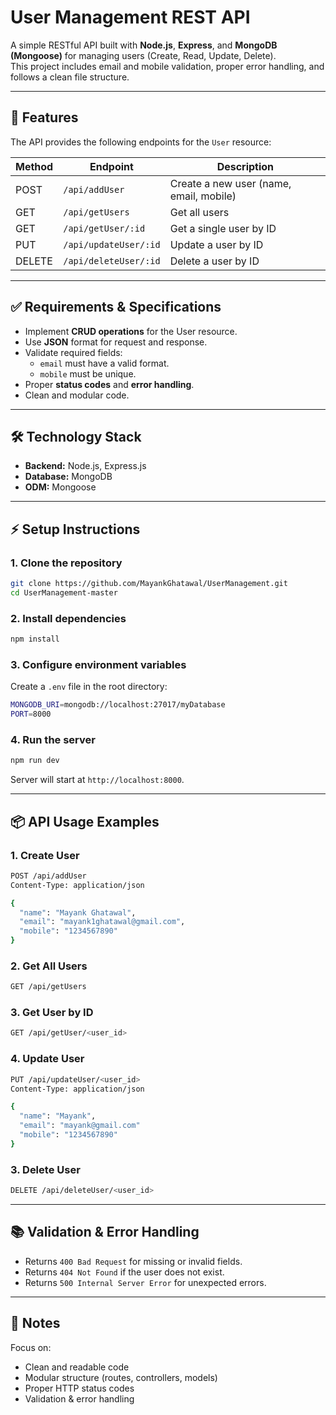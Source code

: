 # User Management REST API

A simple RESTful API built with **Node.js**, **Express**, and **MongoDB (Mongoose)** for managing users (Create, Read, Update, Delete).  
This project includes email and mobile validation, proper error handling, and follows a clean file structure.

---

## 🚀 Features

The API provides the following endpoints for the `User` resource:

| Method | Endpoint        | Description                        |
|--------|----------------|------------------------------------|
| POST   | `/api/addUser`       | Create a new user (name, email, mobile) |
| GET    | `/api/getUsers`       | Get all users                      |
| GET    | `/api/getUser/:id`   | Get a single user by ID            |
| PUT    | `/api/updateUser/:id`   | Update a user by ID                |
| DELETE | `/api/deleteUser/:id`   | Delete a user by ID                |

---

## ✅ Requirements & Specifications

- Implement **CRUD operations** for the User resource.
- Use **JSON** format for request and response.
- Validate required fields:
  - `email` must have a valid format.
  - `mobile` must be unique.
- Proper **status codes** and **error handling**.
- Clean and modular code.

---

## 🛠️ Technology Stack

- **Backend:** Node.js, Express.js
- **Database:** MongoDB
- **ODM:** Mongoose

---

## ⚡ Setup Instructions

### 1. **Clone the repository**
```bash
git clone https://github.com/MayankGhatawal/UserManagement.git
cd UserManagement-master
```

### 2. **Install dependencies**
```bash
npm install
```

### 3. **Configure environment variables**
Create a `.env` file in the root directory:
```bash
MONGODB_URI=mongodb://localhost:27017/myDatabase
PORT=8000
```

### 4. **Run the server**
```bash
npm run dev
```
Server will start at `http://localhost:8000`.

---

## 📦 API Usage Examples

### 1. **Create User**
```bash
POST /api/addUser
Content-Type: application/json

{
  "name": "Mayank Ghatawal",
  "email": "mayank1ghatawal@gmail.com",
  "mobile": "1234567890"
}

```

### 2. **Get All Users**
```bash
GET /api/getUsers
```

### 3. **Get User by ID**
```bash
GET /api/getUser/<user_id>
```

### 4. **Update User**
```bash
PUT /api/updateUser/<user_id>
Content-Type: application/json

{
  "name": "Mayank",
  "email": "mayank@gmail.com"
  "mobile": "1234567890"
}
```
### 3. **Delete User**
```bash
DELETE /api/deleteUser/<user_id>
```

---

## 📚 Validation & Error Handling

- Returns `400 Bad Request` for missing or invalid fields.
- Returns `404 Not Found` if the user does not exist.
- Returns `500 Internal Server Error` for unexpected errors.

---

## 🎯 Notes

Focus on:

- Clean and readable code
- Modular structure (routes, controllers, models)
- Proper HTTP status codes
- Validation & error handling

